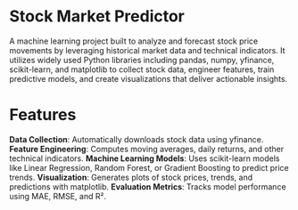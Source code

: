 # Stock Market Predictor

A machine learning project built to analyze and forecast stock price movements by leveraging historical market data and technical indicators. It utilizes widely used Python libraries including pandas, numpy, yfinance, scikit-learn, and matplotlib to collect stock data, engineer features, train predictive models, and create visualizations that deliver actionable insights.

# Features

**Data Collection**: Automatically downloads stock data using yfinance.
**Feature Engineering**: Computes moving averages, daily returns, and other technical indicators.
**Machine Learning Models**: Uses scikit-learn models like Linear Regression, Random Forest, or Gradient Boosting to predict price trends.
**Visualization**: Generates plots of stock prices, trends, and predictions with matplotlib.
**Evaluation Metrics**: Tracks model performance using MAE, RMSE, and R².
